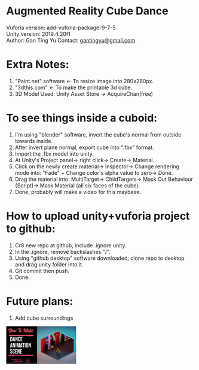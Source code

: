# Augmented Reality Cube Dance
Vuforia version: add-vuforia-package-9-7-5 <br/>
Unity version: 2019.4.20f1 <br/> 
Author: Gan Ting Yu
Contact: gantingyu@gmail.com

# Extra Notes:
1) "Paint.net" software <- To resize image into 280x280px. <br/> 
2) "3dthis.com" <- To make the printable 3d cube. <br/> 
3) 3D Model Used: Unity Asset Store -> AcquireChan(free) <br/> 

# To see things inside a cuboid:
1) I'm using "blender" software, invert the cube's normal from outside towards inside.
2) After invert plane normal, export cube into ".fbx" format.
3) Import the .fbx model into unity.
4) At Unity's Project panel-> right click-> Create-> Material.
5) Click on the newly create material-> Inspector-> Change rendering mode into: "Fade" + Change color's alpha value to zero-> Done.
6) Drag the material into: MultiTarget-> ChildTargets-> Mask Out Behaviour (Script)-> Mask Material (all six faces of the cube).
7) Done, probably will make a video for this maybeee.

# How to upload unity+vuforia project to github:
1) Cr8 new repo at github, include .ignore unity. <br/>
2) In the .ignore, remove backslashes "/". <br/>
3) Using "github desktop" software downloaded; clone repo to desktop and drag unity folder into it. <br/>
4) Git commit then push. <br/>
5) Done.

# Future plans:
1) Add cube surroundings <br/>
<img src="github_images/future_surrounding.PNG" height="100">

